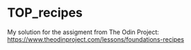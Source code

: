 # TOP_recipes
My solution for the assigment from The Odin Project:
https://www.theodinproject.com/lessons/foundations-recipes
